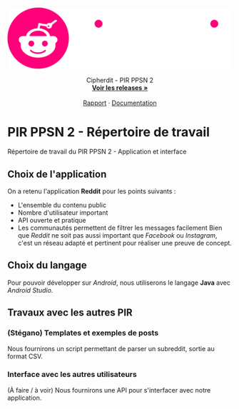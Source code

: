 <br />
<p align="center">
  <a href="https://github.com/Manah7/pir_ppsn2">
    <img src="img/Cipherdit_light.png" alt="Logo" width="700">
  </a>


  <p align="center">
    Cipherdit - PIR PPSN 2
    <br />
    <a href="https://github.com/Manah7/pir_ppsn2/releases"><strong>Voir les releases »</strong></a>
    <br />
    <br />
    <a href="_blank">Rapport</a>
    ·
    <a href="_blank">Documentation</a>
  </p>



# PIR PPSN 2 - Répertoire de travail
Répertoire de travail du PIR PPSN 2 - Application et interface

## Choix de l'application
On a retenu l'application **Reddit** pour les points suivants :
- L'ensemble du contenu public
- Nombre d'utilisateur important
- API ouverte et pratique 
- Les communautés permettent de filtrer les messages facilement
Bien que *Reddit* ne soit pas aussi important que *Facebook* ou *Instagram*, c'est un réseau adapté et pertinent pour réaliser une preuve de concept.

## Choix du langage
Pour pouvoir développer sur *Android*, nous utiliserons le langage **Java** avec *Android Studio*.

## Travaux avec les autres PIR
### (Stégano) Templates et exemples de posts
Nous fournirons un script permettant de parser un subreddit, sortie au format CSV.

### Interface avec les autres utilisateurs
(À faire / à voir) Nous fournirons une API pour s'interfacer avec notre application.
